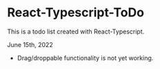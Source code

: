 # React-Typescript-ToDo
This is a todo list created with React-Typescript. 

June 15th, 2022
- Drag/droppable functionality is not yet working.